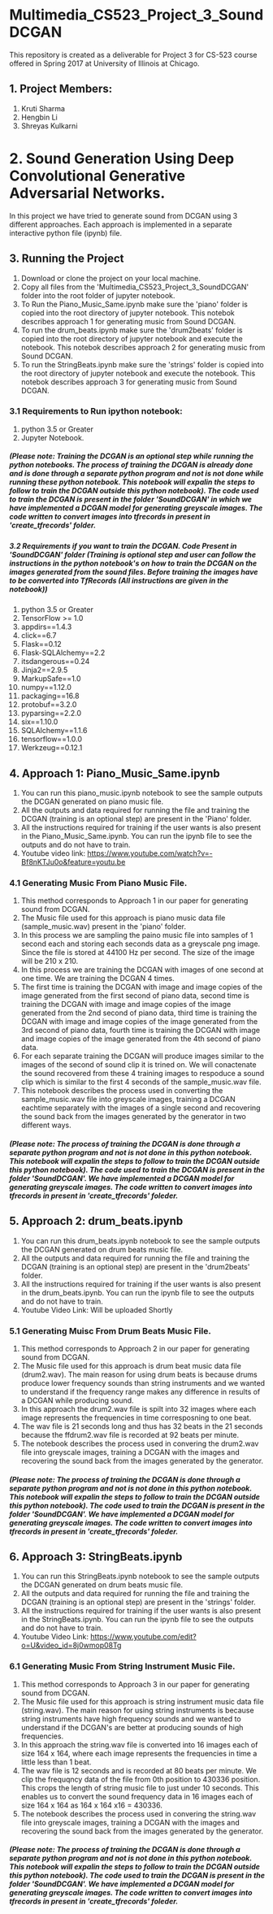 # Multimedia_CS523_Project_3_SoundDCGAN
This repository is created as a deliverable for Project 3 for CS-523 course offered in Spring 2017 at University of Illinois at Chicago.

## 1. Project Members:
1. Kruti Sharma
2. Hengbin Li
3. Shreyas Kulkarni

# 2. Sound Generation Using Deep Convolutional Generative Adversarial Networks.
In this project we have tried to generate sound from DCGAN using 3 different approaches. Each approach is implemented in a separate interactive python file (ipynb) file. 

## 3. Running the Project
1. Download or clone the project on your local machine.
2. Copy all files from the 'Multimedia_CS523_Project_3_SoundDCGAN' folder into the root folder of jupyter notebook.
3. To Run the Piano_Music_Same.ipynb  make sure the 'piano' folder is copied into the root directory of jupyter notebook. This notebok describes approach 1 for generating music from Sound DCGAN.
4. To run the drum_beats.ipynb make sure the 'drum2beats' folder  is copied into the root directory of jupyter notebook and execute the notebook. This notebok describes approach 2 for generating music from Sound DCGAN.
5. To run the StringBeats.ipynb make sure the 'strings' folder is copied into the root directory of jupyter notebook and execute the notebook. This notebok describes approach 3 for generating music from Sound DCGAN.

### 3.1 Requirements to Run ipython notebook:
1. python 3.5 or Greater
2. Jupyter Notebook.

##### (Please note: Training the DCGAN is an optional step while running the python notebooks. The process of training the DCGAN is already done and is done through a separate python program and not is not done while running these python notebook. This notebook will expalin the steps to follow to train the DCGAN outside this python notebook). The code used to train the DCGAN is present in the folder 'SoundDCGAN' in which we have implemented a DCGAN model for generating greyscale images. The code written to convert images into tfrecords in present in 'create_tfrecords' folder. 

##### 3.2 Requirements if you want to train the DCGAN. Code Present in 'SoundDCGAN' folder (Training is optional step and user can follow the instructions in the python notebook's on how to train the DCGAN on the images generated from the sound files. Before training the images have to be converted into TfRecords (All instructions are given in the notebook))
1. python 3.5 or Greater
2. TensorFlow >= 1.0
3. appdirs==1.4.3
4. click==6.7
5. Flask==0.12
6. Flask-SQLAlchemy==2.2
7. itsdangerous==0.24
8. Jinja2==2.9.5
9. MarkupSafe==1.0
10. numpy==1.12.0
11. packaging==16.8
12. protobuf==3.2.0
13. pyparsing==2.2.0
14. six==1.10.0
15. SQLAlchemy==1.1.6
16. tensorflow==1.0.0
17. Werkzeug==0.12.1


## 4.  Approach 1: Piano_Music_Same.ipynb 
1. You can run this piano_music.ipynb notebook to see the sample outputs the DCGAN generated on piano music file. 
2. All the outputs and data required for running the file and training the DCGAN (training is an optional step) are present in the 'Piano' folder. 
3. All the instructions required for training if the user wants is also present in the Piano_Music_Same.ipynb. You can run the ipynb file to see the outputs and do not have to train.
4. Youtube video link: https://www.youtube.com/watch?v=-Bf8nKTJu0o&feature=youtu.be

### 4.1 Generating Music From Piano Music File.
1. This method corresponds to Approach 1 in our paper for generating sound from DCGAN.
2. The Music file used for this approach is piano music data file (sample_music.wav) present in the 'piano' folder.
3. In this process we are sampling the paino music file into samples of 1 second each and storing each seconds data as a greyscale png image. Since the file is stored at 44100 Hz per second. The size of the image will be 210 x 210.
4. In this process we are training the DCGAN with images of one second at one time. We are training the DCGAN 4 times.
5. The first time is training the DCGAN with image and image copies of the image generated from the first second of piano data, second time is training the DCGAN with image and image copies of the image generated from the 2nd second of piano data, third time is training the DCGAN with image and image copies of the image generated from the 3rd second of piano data, fourth time is training the DCGAN with image and image copies of the image generated from the 4th second of piano data.
6. For each separate training the DCGAN will produce images similar to the images of the second of sound clip it is trined on. We will conactenate the sound recovered from these 4 training images to respoduce a sound clip which is similar to the first 4 seconds of the sample_music.wav file.
7. This notebook describes the process used in converting the sample_music.wav file into greyscale images, training a DCGAN eachtime separately with the images of a single second and recovering the sound back from the images generated by the generator in two different ways.
##### (Please note: The process of training the DCGAN is done through a separate python program and not is not done in this python notebook. This notebook will expalin the steps to follow to train the DCGAN outside this python notebook). The code used to train the DCGAN is present in the folder 'SoundDCGAN'. We have implemented a DCGAN model for generating greyscale images. The code written to convert images into tfrecords in present in 'create_tfrecords' foleder. 

## 5. Approach 2: drum_beats.ipynb
1. You can run this drum_beats.ipynb notebook to see the sample outputs the DCGAN generated on drum beats music file. 
2. All the outputs and data required for running the file and training the DCGAN (training is an optional step) are present in the 'drum2beats' folder. 
3. All the instructions required for training if the user wants is also present in the drum_beats.ipynb. You can run the ipynb file to see the outputs and do not have to train. 
4. Youtube Video Link: Will be uploaded Shortly

### 5.1 Generating Muisc From Drum Beats Music File.
1. This method corresponds to Approach 2 in our paper for generating sound from DCGAN.
2. The Music file used for this approach is drum beat music data file (drum2.wav). The main reason for using drum beats is because drums produce lower frequency sounds than string instruments and we wanted to understand if the frequency range makes any difference in results of a DCGAN while producing sound.
3. In this approach the drum2.wav file is spilt into 32 images where each image represents the frequencies in time corresposning to one beat.
4. The wav file is 21 seconds long and thus has 32 beats in the 21 seconds because the ffdrum2.wav file is recorded at 92 beats per minute.
5. The notebook describes the process used in convering the drum2.wav file into greyscale images, training a DCGAN with the images and recovering the sound back from the images generated by the generator.

##### (Please note: The process of training the DCGAN is done through a separate python program and not is not done in this python notebook. This notebook will expalin the steps to follow to train the DCGAN outside this python notebook). The code used to train the DCGAN is present in the folder 'SoundDCGAN'. We have implemented a DCGAN model for generating greyscale images. The code written to convert images into tfrecords in present in 'create_tfrecords' foleder.

## 6. Approach 3: StringBeats.ipynb
1. You can run this StringBeats.ipynb notebook to see the sample outputs the DCGAN generated on drum beats music file. 
2. All the outputs and data required for running the file and training the DCGAN (training is an optional step) are present in the 'strings' folder. 
3. All the instructions required for training if the user wants is also present in the StringBeats.ipynb. You can run the ipynb file to see the outputs and do not have to train.
4. Youtube Video Link: https://www.youtube.com/edit?o=U&video_id=8j0wmop08Tg
### 6.1 Generating Music From String Instrument Music File.

1. This method corresponds to Approach 3 in our paper for generating sound from DCGAN.
2. The Music file used for this approach is string instrument music data file (string.wav). The main reason for using string instruments is because string instruments have high frequency sounds and we wanted to understand if the DCGAN's are better at producing sounds of high frequencies.
3. In this approach the string.wav file is converted into 16 images each of size 164 x 164, where each image represents the frequencies in time a little less than 1 beat.
4. The wav file is 12 seconds and is recorded at 80 beats per minute. We clip the frequqncy data of the file from 0th position to 430336 position. This crops the length of string music file to just under 10 seconds. This enables us to convert the sound frequency data in 16 images each of size 164 x 164 as 164 x 164 x16 = 430336.
5. The notebook describes the process used in convering the string.wav file into greyscale images, training a DCGAN with the images and recovering the sound back from the images generated by the generator.

##### (Please note: The process of training the DCGAN is done through a separate python program and not is not done in this python notebook. This notebook will expalin the steps to follow to train the DCGAN outside this python notebook). The code used to train the DCGAN is present in the folder 'SoundDCGAN'. We have implemented a DCGAN model for generating greyscale images. The code written to convert images into tfrecords in present in 'create_tfrecords' foleder.

